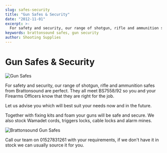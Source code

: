 ```yaml
---
slug: safes-security
title: "Gun Safes & Security"
date: "2012-11-01"
excerpt: >-
  For safety and security, our range of shotgun, rifle and ammunition safes from Brattonsound are perfect.
keywords: brattonsound safes, gun security
author: Shooting Supplies
---
```


# **Gun Safes & Security**

![Gun Safes](https://res.cloudinary.com/shooting-supplies/image/upload/v1573564169/DSC_0041_up6hod_puswow-1_ekklsp.jpg)

For safety and security, our range of shotgun, rifle and ammunition safes from Brattonsound are perfect. They all meet BS7558/92 so you and your Firearms Officers know that they are right for the job.

Let us advise you which will best suit your needs now and in the future.

Together with fixing kits and foam your guns will be safe and secure. We also stock Wamadet cords, triggers locks, cable locks and alarm mines.

![Brattonsound Gun Safes](https://res.cloudinary.com/shooting-supplies/image/upload/v1573564161/DSC_0043_myffln_tseinh-1_lyapqj.jpg)

Call our team on 01527831261 with your requirements, if we don't have it in stock we can usually source it for you.
